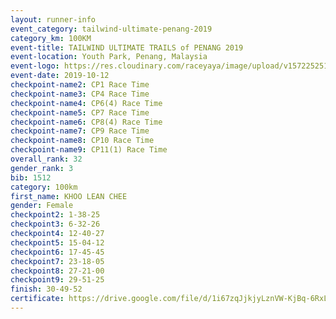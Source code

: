 ```yaml
---
layout: runner-info 
event_category: tailwind-ultimate-penang-2019 
category_km: 100KM 
event-title: TAILWIND ULTIMATE TRAILS of PENANG 2019 
event-location: Youth Park, Penang, Malaysia 
event-logo: https://res.cloudinary.com/raceyaya/image/upload/v1572252513/logo/utop-2019_h9tzys.jpg 
event-date: 2019-10-12 
checkpoint-name2: CP1 Race Time 
checkpoint-name3: CP4 Race Time 
checkpoint-name4: CP6(4) Race Time 
checkpoint-name5: CP7 Race Time 
checkpoint-name6: CP8(4) Race Time 
checkpoint-name7: CP9 Race Time 
checkpoint-name8: CP10 Race Time 
checkpoint-name9: CP11(1) Race Time 
overall_rank: 32
gender_rank: 3
bib: 1512
category: 100km
first_name: KHOO LEAN CHEE
gender: Female
checkpoint2: 1-38-25
checkpoint3: 6-32-26
checkpoint4: 12-40-27
checkpoint5: 15-04-12
checkpoint6: 17-45-45
checkpoint7: 23-18-05
checkpoint8: 27-21-00
checkpoint9: 29-51-25
finish: 30-49-52
certificate: https://drive.google.com/file/d/1i67zqJjkjyLznVW-KjBq-6RxL-yPvLyd/view?usp=sharing
---
```

